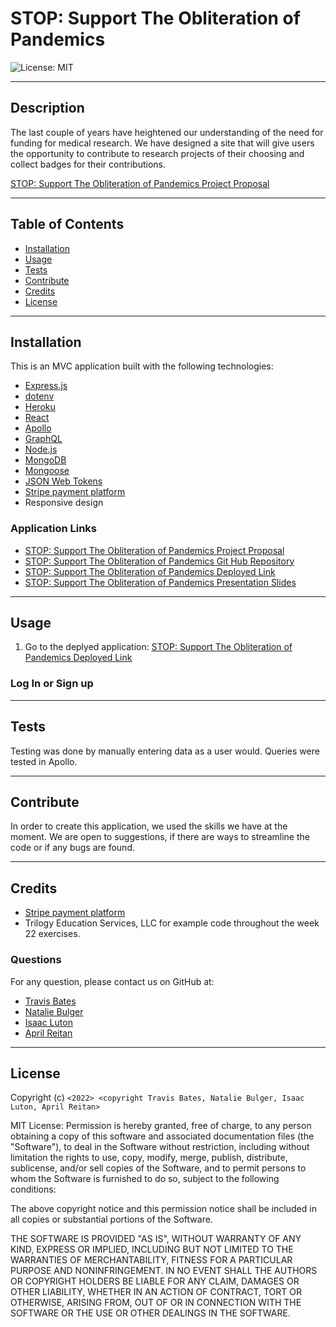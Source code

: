# STOP: Support The Obliteration of Pandemics

![License: MIT](https://img.shields.io/badge/License-MIT-yellow.svg)

---
## Description

  The last couple of years have heightened our understanding of the need for funding for medical research. We have designed a site that will give users the opportunity to contribute to research projects of their choosing and collect badges for their contributions.

  [STOP: Support The Obliteration of Pandemics Project Proposal](https://docs.google.com/document/d/1THYbiRfj2iuaa6aMv_CR1f4xCH5Fp0SOp_Z0eW0vCsQ/edit)

---
## Table of Contents

  - [Installation](#installation)
  - [Usage](#usage)
  - [Tests](#tests)
  - [Contribute](#contribute)
  - [Credits](#credits)
  - [License](#license)


---
## Installation
 
 This is an MVC application built with the following technologies:
 - [Express.js](https://www.npmjs.com/package/express)
 - [dotenv](https://www.npmjs.com/package/dotenv)
 - [Heroku](https://signup.heroku.com/)
 - [React](https://reactjs.org/docs/getting-started.html)
 - [Apollo](https://www.apollographql.com/docs/)
 - [GraphQL](https://graphql.org/learn/)
 - [Node.js](https://nodejs.org/en/)
 - [MongoDB](https://www.mongodb.com/)
 - [Mongoose](https://mongoosejs.com/docs/)
 - [JSON Web Tokens](https://jwt.io/)
 - [Stripe payment platform](https://stripe.com/docs)
 - Responsive design


### Application Links

- [STOP: Support The Obliteration of Pandemics Project Proposal](https://docs.google.com/document/d/1THYbiRfj2iuaa6aMv_CR1f4xCH5Fp0SOp_Z0eW0vCsQ/edit)
- [STOP: Support The Obliteration of Pandemics Git Hub Repository](https://github.com/levisgaragegroupinc/SHEEP)
- [STOP: Support The Obliteration of Pandemics Deployed Link]()
- [STOP: Support The Obliteration of Pandemics Presentation Slides](https://docs.google.com/presentation/d/1stKpRgIwOVdcFMI54V46_ce0NJV42DUOtqW_2l4ayrI/edit#slide=id.p)


---
## Usage

1. Go to the deplyed application: [STOP: Support The Obliteration of Pandemics Deployed Link]()


### Log In or Sign up


---
## Tests

Testing was done by manually entering data as a user would. Queries were tested in Apollo.


--- 
## Contribute

In order to create this application, we used the skills we have at the moment. We are open to suggestions, if there are ways to streamline the code or if any bugs are found.


---
## Credits

- [Stripe payment platform](https://stripe.com/docs)
- Trilogy Education Services, LLC for example code throughout the week 22 exercises.


### Questions

For any question, please contact us on GitHub at: 
- [Travis Bates](https://github.com/levisgaragegroupinc)
- [Natalie Bulger](https://github.com/nbulger1)
- [Isaac Luton](https://github.com/ILuton)
- [April Reitan](https://github.com/areitan)

---

## License

Copyright (c) ```<2022> <copyright Travis Bates, Natalie Bulger, Isaac Luton, April Reitan>```

MIT License:
Permission is hereby granted, free of charge, to any person obtaining a copy
of this software and associated documentation files (the "Software"), to deal
in the Software without restriction, including without limitation the rights
to use, copy, modify, merge, publish, distribute, sublicense, and/or sell
copies of the Software, and to permit persons to whom the Software is
furnished to do so, subject to the following conditions:

The above copyright notice and this permission notice shall be included in all
copies or substantial portions of the Software.

THE SOFTWARE IS PROVIDED "AS IS", WITHOUT WARRANTY OF ANY KIND, EXPRESS OR
IMPLIED, INCLUDING BUT NOT LIMITED TO THE WARRANTIES OF MERCHANTABILITY,
FITNESS FOR A PARTICULAR PURPOSE AND NONINFRINGEMENT. IN NO EVENT SHALL THE
AUTHORS OR COPYRIGHT HOLDERS BE LIABLE FOR ANY CLAIM, DAMAGES OR OTHER
LIABILITY, WHETHER IN AN ACTION OF CONTRACT, TORT OR OTHERWISE, ARISING FROM,
OUT OF OR IN CONNECTION WITH THE SOFTWARE OR THE USE OR OTHER DEALINGS IN THE
SOFTWARE.
